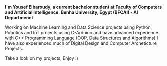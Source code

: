 **I'm Yousef Elbaroudy, a current bachelor student at Faculty of Computers and Artificial Intelligence, Benha University, Egypt (BFCAI) - AI Departmenet**

Working on Machine Learning and Data Science projects using Python, Robotics and IoT projects using C-Arduino
and have advanced experience with C++ Programming Language (OOP, Data Structures and Algorithms)
I have also experienced much of Digital Design and Computer Archeticture Projects.

Take a look on my projects, Enjoy :)

<!---
YousefTB/YousefTB is a ✨ special ✨ repository because its `README.md` (this file) appears on your GitHub profile.
You can click the Preview link to take a look at your changes.
--->
